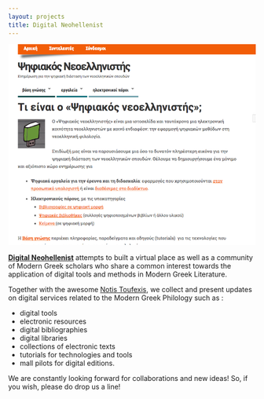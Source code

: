 ```yaml
---
layout: projects
title: Digital Neohellenist
---
```

  <img src="../images/digitalneohellenist.png" width="700"/>
  
**<a href="http://www.digitalneohellenist.org">Digital Neohellenist</a>** attempts to built a virtual place as well as a community of Modern Greek scholars who share  a common interest towards the application of digital tools and methods in Modern Greek Literature.

Together with  the awesome <a href="http://www.toufexis.info/"> Notis Toufexis</a>, we collect and present  updates on digital services related to the Modern Greek Philology such as : 
<ul>
<li>digital tools</li>
<li>electronic resources</li>
<li>digital bibliographies</li>
<li>digital libraries</li>
<li>collections of electronic texts</li>
<li>tutorials for technologies and tools</li>
<li>mall pilots for digital editions.</li>
</ul>

We are constantly looking forward for collaborations and new ideas! So, if you wish, please do drop us a line!
